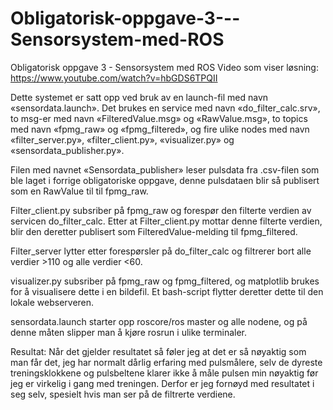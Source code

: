 # Obligatorisk-oppgave-3---Sensorsystem-med-ROS
Obligatorisk oppgave 3 - Sensorsystem med ROS
Video som viser løsning: https://www.youtube.com/watch?v=hbGDS6TPQII

Dette systemet er satt opp ved bruk av en launch-fil med navn «sensordata.launch». Det brukes en service med navn «do_filter_calc.srv», to msg-er med navn «FilteredValue.msg» og «RawValue.msg», to topics med navn «fpmg_raw» og «fpmg_filtered», og fire ulike nodes med navn «filter_server.py», «filter_client.py», «visualizer.py» og «sensordata_publisher.py». 

Filen med navnet «Sensordata_publisher» leser pulsdata fra .csv-filen som ble laget i forrige obligatoriske oppgave, denne pulsdataen blir så publisert som en RawValue til til fpmg_raw.

Filter_client.py subsriber på fpmg_raw og forespør den filterte verdien av servicen do_filter_calc. Etter at Filter_client.py mottar denne filterte verdien, blir den deretter publisert som FilteredValue-melding til fpmg_filtered. 

Filter_server lytter etter forespørsler på do_filter_calc og filtrerer bort alle verdier >110 og alle verdier <60. 

visualizer.py subsriber på fpmg_raw og fpmg_filtered, og matplotlib brukes for å visualisere dette i en bildefil. Et bash-script flytter deretter dette til den lokale webserveren. 

sensordata.launch starter opp roscore/ros master og alle nodene, og på denne måten slipper man å kjøre rosrun i ulike terminaler.

Resultat:
Når det gjelder resultatet så føler jeg at det er så nøyaktig som man får det, jeg har normalt dårlig erfaring med pulsmålere, selv de dyreste treningsklokkene og pulsbeltene klarer ikke å måle pulsen min nøyaktig før jeg er virkelig i gang med treningen. Derfor er jeg fornøyd med resultatet i seg selv, spesielt hvis man ser på de filtrerte verdiene. 
